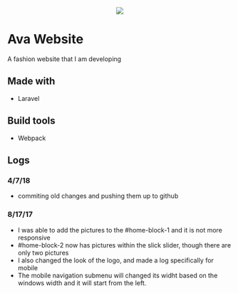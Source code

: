 <p align="center"><img src="https://laravel.com/assets/img/components/logo-laravel.svg"></p>

# Ava Website

A fashion website that I am developing

## Made with
- Laravel

## Build tools
- Webpack


## Logs

### 4/7/18

- commiting  old changes  and pushing them up to github

### 8/17/17
-  I was able to add the pictures to the #home-block-1 and it is not more responsive
- #home-block-2 now has pictures within the slick slider, though there are only
two pictures
- I also changed the look of the logo, and made a log specifically for mobile
- The mobile navigation submenu will changed its widht based on the windows width
and it will start from the left.
